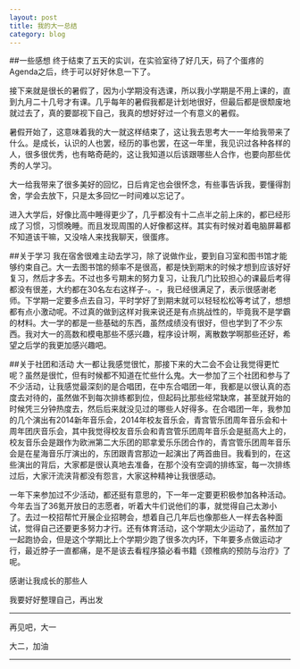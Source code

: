 ```yaml
---
layout: post
title: 我的大一总结
category: blog
---
```

##一些感想
终于结束了五天的实训，在实验室待了好几天，码了个蛋疼的Agenda之后，终于可以好好休息一下了。

接下来就是很长的暑假了，因为小学期没有选课，所以我小学期是不用上课的，直到九月二十几号才有课。几乎每年的暑假我都是计划地很好，但最后都是很颓废地就过去了，真的要鄙视下自己，我真的想好好过一个有意义的暑假。

暑假开始了，这意味着我的大一就这样结束了，这让我去思考大一一年给我带来了什么。是成长，认识的人也罢，经历的事也罢，在这一年里，我见识过各种各样的人，很多很优秀，也有略奇葩的，这让我知道以后该跟哪些人合作，也要向那些优秀的人学习。

大一给我带来了很多美好的回忆，日后肯定也会很怀念，有些事告诉我，要懂得割舍，学会去放下，只是太多回忆一时间难以忘记了。

进入大学后，好像比高中睡得更少了，几乎都没有十二点半之前上床的，都已经形成了习惯，习惯晚睡。而且发现周围的人好像都这样。其实有时候对着电脑屏幕都不知道该干嘛，又没啥人来找我聊天，很蛋疼。

##关于学习
我在宿舍很难主动去学习，除了说做作业，要到自习室和图书馆才能够约束自己。大一去图书馆的频率不是很高，都是快到期末的时候才想到应该好好复习，然后才多去。不过也多亏期末的努力复习，让我几门比较担心的课最后考得都没有很差，大约都在30名左右这样子-。-，我已经很满足了，表示很感谢老师。下学期一定要多点去自习，平时学好了到期末就可以轻轻松松等考试了，想想都有点小激动呢。不过真的做到这样对我来说还是有点挑战性的，毕竟我不是学霸的材料。大一学的都是一些基础的东西，虽然成绩没有很好，但也学到了不少东西。我对大一的高数和模电那些不感兴趣，程序设计啊，离散数学啊那些还好，希望之后学的我更加感兴趣吧。

##关于社团和活动
大一都让我感觉很忙，那接下来的大二会不会让我觉得更忙呢？虽然是很忙，但有时候都不知道在忙些什么鬼。大一参加了三个社团和参与了不少活动，让我感觉最深刻的是合唱团，在中东合唱团一年，我都是以很认真的态度去对待的，虽然做不到每次排练都到位，但起码比那些经常缺席，甚至就开始的时候凭三分钟热度去，然后后来就没见过的哪些人好得多。在合唱团一年，我参加的几个演出有2014新年音乐会，2014年校友音乐会，青宫管乐团周年音乐会和十周年团庆音乐会，其中我觉得校友音乐会和青宫管乐团周年音乐会是挺高大上的，校友音乐会是跟作为欧洲第二大乐团的耶拿爱乐乐团合作的，青宫管乐团周年音乐会是在星海音乐厅演出的，东团跟青宫那边一起演出了两首曲目。我看到的，在这些演出的背后，大家都是很认真地去准备，在那个没有空调的排练室，每一次排练过后，大家汗流浃背都没有怨言，大家这种精神让我很感动。

一年下来参加过不少活动，都还挺有意思的，下一年一定要更积极参加各种活动。今年去当了36氪开放日的志愿者，听着大牛们说他们的事，就觉得自己太渺小了。去过一校招帮忙开展企业招聘会，想着自己几年后也像那些人一样去各种面试，觉得自己还要更多努力才行。还有体育活动，这个学期太少运动了，虽然加了一起跑协会，但是这个学期比上个学期少跑了很多次内环，下年要多点做运动才行，最近脖子一直都痛，是不是该去看程序猿必看书籍《颈椎病的预防与治疗》了呢。


感谢让我成长的那些人

我要好好整理自己，再出发

***
再见吧，大一

大二，加油
***